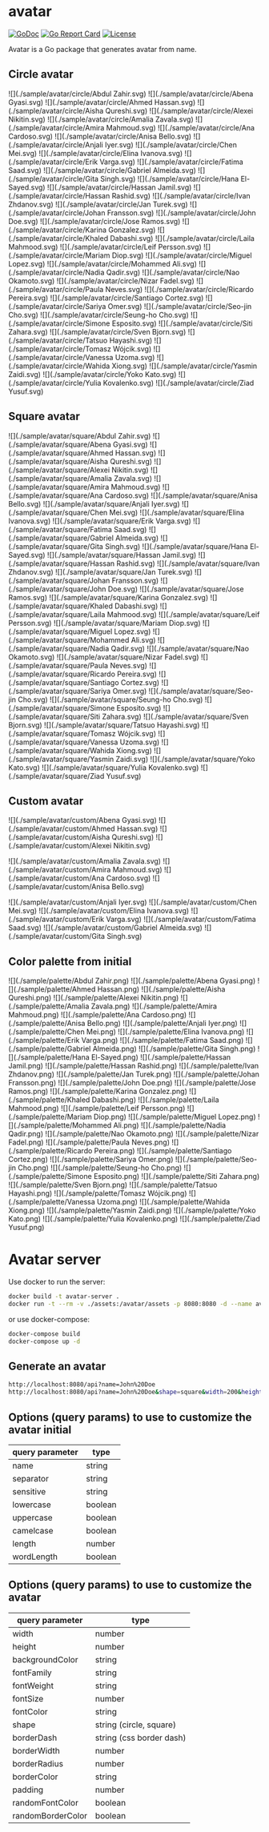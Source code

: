 # avatar

[![GoDoc](https://godoc.org/github.com/go-mods/avatar?status.svg)](https://godoc.org/github.com/go-mods/avatar)
[![Go Report Card](https://goreportcard.com/badge/github.com/go-mods/avatar)](https://goreportcard.com/report/github.com/go-mods/avatar)
[![License](https://img.shields.io/badge/License-MIT-blue.svg)](https://github.com/go-mods/avatar/blob/master/LICENSE)

Avatar is a Go package that generates avatar from name.

## Circle avatar
![](./sample/avatar/circle/Abdul Zahir.svg)
![](./sample/avatar/circle/Abena Gyasi.svg)
![](./sample/avatar/circle/Ahmed Hassan.svg)
![](./sample/avatar/circle/Aisha Qureshi.svg)
![](./sample/avatar/circle/Alexei Nikitin.svg)
![](./sample/avatar/circle/Amalia Zavala.svg)
![](./sample/avatar/circle/Amira Mahmoud.svg)
![](./sample/avatar/circle/Ana Cardoso.svg)
![](./sample/avatar/circle/Anisa Bello.svg)
![](./sample/avatar/circle/Anjali Iyer.svg)
![](./sample/avatar/circle/Chen Mei.svg)
![](./sample/avatar/circle/Elina Ivanova.svg)
![](./sample/avatar/circle/Erik Varga.svg)
![](./sample/avatar/circle/Fatima Saad.svg)
![](./sample/avatar/circle/Gabriel Almeida.svg)
![](./sample/avatar/circle/Gita Singh.svg)
![](./sample/avatar/circle/Hana El-Sayed.svg)
![](./sample/avatar/circle/Hassan Jamil.svg)
![](./sample/avatar/circle/Hassan Rashid.svg)
![](./sample/avatar/circle/Ivan Zhdanov.svg)
![](./sample/avatar/circle/Jan Turek.svg)
![](./sample/avatar/circle/Johan Fransson.svg)
![](./sample/avatar/circle/John Doe.svg)
![](./sample/avatar/circle/Jose Ramos.svg)
![](./sample/avatar/circle/Karina Gonzalez.svg)
![](./sample/avatar/circle/Khaled Dabashi.svg)
![](./sample/avatar/circle/Laila Mahmood.svg)
![](./sample/avatar/circle/Leif Persson.svg)
![](./sample/avatar/circle/Mariam Diop.svg)
![](./sample/avatar/circle/Miguel Lopez.svg)
![](./sample/avatar/circle/Mohammed Ali.svg)
![](./sample/avatar/circle/Nadia Qadir.svg)
![](./sample/avatar/circle/Nao Okamoto.svg)
![](./sample/avatar/circle/Nizar Fadel.svg)
![](./sample/avatar/circle/Paula Neves.svg)
![](./sample/avatar/circle/Ricardo Pereira.svg)
![](./sample/avatar/circle/Santiago Cortez.svg)
![](./sample/avatar/circle/Sariya Omer.svg)
![](./sample/avatar/circle/Seo-jin Cho.svg)
![](./sample/avatar/circle/Seung-ho Cho.svg)
![](./sample/avatar/circle/Simone Esposito.svg)
![](./sample/avatar/circle/Siti Zahara.svg)
![](./sample/avatar/circle/Sven Bjorn.svg)
![](./sample/avatar/circle/Tatsuo Hayashi.svg)
![](./sample/avatar/circle/Tomasz Wójcik.svg)
![](./sample/avatar/circle/Vanessa Uzoma.svg)
![](./sample/avatar/circle/Wahida Xiong.svg)
![](./sample/avatar/circle/Yasmin Zaidi.svg)
![](./sample/avatar/circle/Yoko Kato.svg)
![](./sample/avatar/circle/Yulia Kovalenko.svg)
![](./sample/avatar/circle/Ziad Yusuf.svg)

## Square avatar
![](./sample/avatar/square/Abdul Zahir.svg)
![](./sample/avatar/square/Abena Gyasi.svg)
![](./sample/avatar/square/Ahmed Hassan.svg)
![](./sample/avatar/square/Aisha Qureshi.svg)
![](./sample/avatar/square/Alexei Nikitin.svg)
![](./sample/avatar/square/Amalia Zavala.svg)
![](./sample/avatar/square/Amira Mahmoud.svg)
![](./sample/avatar/square/Ana Cardoso.svg)
![](./sample/avatar/square/Anisa Bello.svg)
![](./sample/avatar/square/Anjali Iyer.svg)
![](./sample/avatar/square/Chen Mei.svg)
![](./sample/avatar/square/Elina Ivanova.svg)
![](./sample/avatar/square/Erik Varga.svg)
![](./sample/avatar/square/Fatima Saad.svg)
![](./sample/avatar/square/Gabriel Almeida.svg)
![](./sample/avatar/square/Gita Singh.svg)
![](./sample/avatar/square/Hana El-Sayed.svg)
![](./sample/avatar/square/Hassan Jamil.svg)
![](./sample/avatar/square/Hassan Rashid.svg)
![](./sample/avatar/square/Ivan Zhdanov.svg)
![](./sample/avatar/square/Jan Turek.svg)
![](./sample/avatar/square/Johan Fransson.svg)
![](./sample/avatar/square/John Doe.svg)
![](./sample/avatar/square/Jose Ramos.svg)
![](./sample/avatar/square/Karina Gonzalez.svg)
![](./sample/avatar/square/Khaled Dabashi.svg)
![](./sample/avatar/square/Laila Mahmood.svg)
![](./sample/avatar/square/Leif Persson.svg)
![](./sample/avatar/square/Mariam Diop.svg)
![](./sample/avatar/square/Miguel Lopez.svg)
![](./sample/avatar/square/Mohammed Ali.svg)
![](./sample/avatar/square/Nadia Qadir.svg)
![](./sample/avatar/square/Nao Okamoto.svg)
![](./sample/avatar/square/Nizar Fadel.svg)
![](./sample/avatar/square/Paula Neves.svg)
![](./sample/avatar/square/Ricardo Pereira.svg)
![](./sample/avatar/square/Santiago Cortez.svg)
![](./sample/avatar/square/Sariya Omer.svg)
![](./sample/avatar/square/Seo-jin Cho.svg)
![](./sample/avatar/square/Seung-ho Cho.svg)
![](./sample/avatar/square/Simone Esposito.svg)
![](./sample/avatar/square/Siti Zahara.svg)
![](./sample/avatar/square/Sven Bjorn.svg)
![](./sample/avatar/square/Tatsuo Hayashi.svg)
![](./sample/avatar/square/Tomasz Wójcik.svg)
![](./sample/avatar/square/Vanessa Uzoma.svg)
![](./sample/avatar/square/Wahida Xiong.svg)
![](./sample/avatar/square/Yasmin Zaidi.svg)
![](./sample/avatar/square/Yoko Kato.svg)
![](./sample/avatar/square/Yulia Kovalenko.svg)
![](./sample/avatar/square/Ziad Yusuf.svg)

## Custom avatar
![](./sample/avatar/custom/Abena Gyasi.svg)
![](./sample/avatar/custom/Ahmed Hassan.svg)
![](./sample/avatar/custom/Aisha Qureshi.svg)
![](./sample/avatar/custom/Alexei Nikitin.svg)

![](./sample/avatar/custom/Amalia Zavala.svg)
![](./sample/avatar/custom/Amira Mahmoud.svg)
![](./sample/avatar/custom/Ana Cardoso.svg)
![](./sample/avatar/custom/Anisa Bello.svg)

![](./sample/avatar/custom/Anjali Iyer.svg)
![](./sample/avatar/custom/Chen Mei.svg)
![](./sample/avatar/custom/Elina Ivanova.svg)
![](./sample/avatar/custom/Erik Varga.svg)
![](./sample/avatar/custom/Fatima Saad.svg)
![](./sample/avatar/custom/Gabriel Almeida.svg)
![](./sample/avatar/custom/Gita Singh.svg)

## Color palette from initial
![](./sample/palette/Abdul Zahir.png)
![](./sample/palette/Abena Gyasi.png)
![](./sample/palette/Ahmed Hassan.png)
![](./sample/palette/Aisha Qureshi.png)
![](./sample/palette/Alexei Nikitin.png)
![](./sample/palette/Amalia Zavala.png)
![](./sample/palette/Amira Mahmoud.png)
![](./sample/palette/Ana Cardoso.png)
![](./sample/palette/Anisa Bello.png)
![](./sample/palette/Anjali Iyer.png)
![](./sample/palette/Chen Mei.png)
![](./sample/palette/Elina Ivanova.png)
![](./sample/palette/Erik Varga.png)
![](./sample/palette/Fatima Saad.png)
![](./sample/palette/Gabriel Almeida.png)
![](./sample/palette/Gita Singh.png)
![](./sample/palette/Hana El-Sayed.png)
![](./sample/palette/Hassan Jamil.png)
![](./sample/palette/Hassan Rashid.png)
![](./sample/palette/Ivan Zhdanov.png)
![](./sample/palette/Jan Turek.png)
![](./sample/palette/Johan Fransson.png)
![](./sample/palette/John Doe.png)
![](./sample/palette/Jose Ramos.png)
![](./sample/palette/Karina Gonzalez.png)
![](./sample/palette/Khaled Dabashi.png)
![](./sample/palette/Laila Mahmood.png)
![](./sample/palette/Leif Persson.png)
![](./sample/palette/Mariam Diop.png)
![](./sample/palette/Miguel Lopez.png)
![](./sample/palette/Mohammed Ali.png)
![](./sample/palette/Nadia Qadir.png)
![](./sample/palette/Nao Okamoto.png)
![](./sample/palette/Nizar Fadel.png)
![](./sample/palette/Paula Neves.png)
![](./sample/palette/Ricardo Pereira.png)
![](./sample/palette/Santiago Cortez.png)
![](./sample/palette/Sariya Omer.png)
![](./sample/palette/Seo-jin Cho.png)
![](./sample/palette/Seung-ho Cho.png)
![](./sample/palette/Simone Esposito.png)
![](./sample/palette/Siti Zahara.png)
![](./sample/palette/Sven Bjorn.png)
![](./sample/palette/Tatsuo Hayashi.png)
![](./sample/palette/Tomasz Wójcik.png)
![](./sample/palette/Vanessa Uzoma.png)
![](./sample/palette/Wahida Xiong.png)
![](./sample/palette/Yasmin Zaidi.png)
![](./sample/palette/Yoko Kato.png)
![](./sample/palette/Yulia Kovalenko.png)
![](./sample/palette/Ziad Yusuf.png)

# Avatar server

Use docker to run the server:

```bash
docker build -t avatar-server .
docker run -t --rm -v ./assets:/avatar/assets -p 8080:8080 -d --name avatar-server avatar-server
```

or use docker-compose:

```bash
docker-compose build
docker-compose up -d
```

## Generate an avatar

```bash
http://localhost:8080/api?name=John%20Doe
http://localhost:8080/api?name=John%20Doe&shape=square&width=200&height=200&backgroundColor=red&fontColor=white&fontFamily=Caprasimo&fontWeight=400&borderWidth=10&borderColor=blue&borderDash=10,10&borderRadius=50&padding=5
```

## Options (query params) to use to customize the avatar initial
query parameter | type
--------------- | ----
name | string
separator | string
sensitive | string
lowercase | boolean
uppercase | boolean
camelcase | boolean
length | number
wordLength | boolean

## Options (query params) to use to customize the avatar
query parameter | type
--------------- | ----
width | number
height | number
backgroundColor | string
fontFamily | string
fontWeight | string
fontSize | number
fontColor | string
shape | string (circle, square)
borderDash | string (css border dash)
borderWidth | number
borderRadius | number
borderColor | string
padding | number
randomFontColor | boolean
randomBorderColor | boolean
